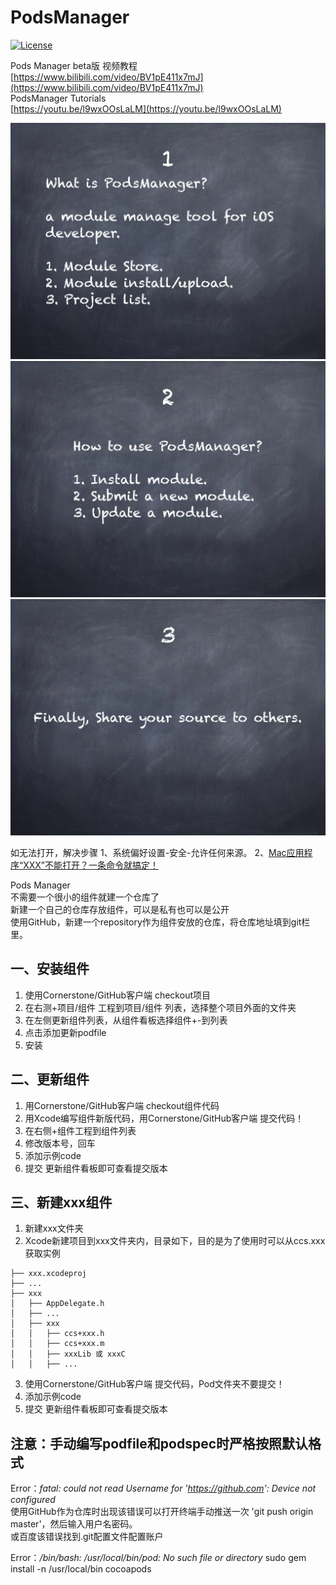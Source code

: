 # PodsManager

[![License](https://img.shields.io/badge/license-MIT-blue.svg?style=flat)](http://opensource.org/licenses/MIT "Feel free to contribute.")

Pods Manager beta版
视频教程[https://www.bilibili.com/video/BV1pE411x7mJ](https://www.bilibili.com/video/BV1pE411x7mJ)  
PodsManager Tutorials  
[https://youtu.be/l9wxOOsLaLM](https://youtu.be/l9wxOOsLaLM)

<img width=800px src="https://github.com/gwh111/PodsManager/blob/master/PMVideo.002.jpeg?raw=true" >  
<img width=800px src="https://github.com/gwh111/PodsManager/blob/master/PMVideo.003.jpeg?raw=true" >  
<img width=800px src="https://github.com/gwh111/PodsManager/blob/master/PMVideo.004.jpeg?raw=true" >

如无法打开，解决步骤
1、系统偏好设置-安全-允许任何来源。
2、[Mac应用程序“XXX”不能打开？一条命令就搞定！](https://cloud.tencent.com/developer/article/1508073)


Pods Manager  
不需要一个很小的组件就建一个仓库了  
新建一个自己的仓库存放组件，可以是私有也可以是公开    
使用GitHub，新建一个repository作为组件安放的仓库，将仓库地址填到git栏里。

## 一、安装组件
1. 使用Cornerstone/GitHub客户端 checkout项目
2. 在右测+项目/组件 工程到项目/组件 列表，选择整个项目外面的文件夹
3. 在左侧更新组件列表，从组件看板选择组件+-到列表
4. 点击添加更新podfile
5. 安装

## 二、更新组件
1. 用Cornerstone/GitHub客户端  checkout组件代码
2. 用Xcode编写组件新版代码，用Cornerstone/GitHub客户端 提交代码！
3. 在右侧+组件工程到组件列表
4. 修改版本号，回车
5. 添加示例code
6. 提交
更新组件看板即可查看提交版本

## 三、新建xxx组件
1. 新建xxx文件夹
2. Xcode新建项目到xxx文件夹内，目录如下，目的是为了使用时可以从ccs.xxx 获取实例
```
├── xxx.xcodeproj
├── ...
├── xxx
│   ├── AppDelegate.h
│   ├── ...
│   ├── xxx
│   │   ├── ccs+xxx.h
│   │   ├── ccs+xxx.m
│   │   ├── xxxLib 或 xxxC
│   │   ├── ...
```
3. 使用Cornerstone/GitHub客户端  提交代码，Pod文件夹不要提交！
4. 添加示例code
5. 提交
更新组件看板即可查看提交版本

## 注意：手动编写podfile和podspec时严格按照默认格式
Error：*fatal: could not read Username for 'https://github.com': Device not configured*  
使用GitHub作为仓库时出现该错误可以打开终端手动推送一次 'git push origin master'，然后输入用户名密码。  
或百度该错误找到.git配置文件配置账户

Error：*/bin/bash: /usr/local/bin/pod: No such file or directory*
sudo gem install -n /usr/local/bin cocoapods

